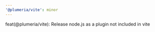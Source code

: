 ```yaml
---
'@plumeria/vite': minor
---
```


feat(@plumeria/vite): Release node.js as a plugin not included in vite
